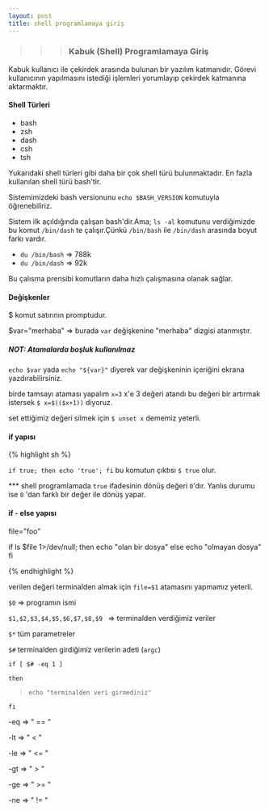 ```yaml
---
layout: post
title: shell programlamaya giriş
---
```


>>> ### Kabuk (Shell) Programlamaya Giriş

Kabuk kullanıcı ile çekirdek arasında bulunan bir yazılım katmanıdır. Görevi 
kullanıcının yapılmasını istediği işlemleri yorumlayıp çekirdek katmanına aktarmaktır.

#### Shell Türleri
* bash
* zsh
* dash
* csh
* tsh

Yukarıdaki shell türleri gibi daha bir çok shell türü bulunmaktadır. En fazla kullanılan shell türü bash'tir.


Sistemimizdeki bash versionunu `echo $BASH_VERSION` komutuyla öğrenebiliriz.

Sistem ilk açıldığında çalışan bash'dir.Ama;
`ls -al` komutunu verdiğimizde bu komut `/bin/dash` te çalışır.Çünkü `/bin/bash` ile `/bin/dash` arasında boyut farkı vardır.

* `du /bin/bash` => 788k
* `du /bin/dash` => 92k 

Bu çalısma prensibi komutların daha hızlı çalışmasına olanak sağlar.

#### Değişkenler

$ komut satırının promptudur.

$var="merhaba" => burada `var` değişkenine "merhaba" dizgisi atanmıştır.

##### NOT: Atamalarda boşluk kullanılmaz

`echo $var` yada `echo "${var}"` diyerek var değişkeninin içeriğini ekrana yazdırabilirsiniz.

birde tamsayı ataması yapalım `x=3` x'e 3 değeri atandı bu değeri bir artırmak istersek `$ x=$(($x+1))` diyoruz.

set ettiğimiz değeri silmek için `$ unset x` dememiz yeterli.

#### if yapısı

{% highlight sh %}

 `if true; then echo 'true'; fi`
bu komutun çıktısı `$ true` olur.

*** shell programlamada `true`
 ifadesinin dönüş değeri `0`'dır. Yanlıs durumu ise `0` 'dan farklı bir değer ile dönüş yapar.

#### if - else yapısı

file="foo"

if ls $file 1>/dev/null; then
	echo "olan bir dosya"
else
	echo "olmayan dosya"
fi

{% endhighlight %}

 verilen değeri terminalden almak için `file=$1` atamasını yapmamız yeterli.


` $0 ` => programın ismi

 ` $1,$2,$3,$4,$5,$6,$7,$8,$9  ` => terminalden verdiğimiz veriler

` $* ` tüm parametreler

`$#` terminalden girdiğimiz verilerin adeti (`argc`)


`if [ $# -eq 1 ] `

`then`

> `echo "terminalden veri girmediniz" `

`fi`

-eq => " == "

-lt => " < "

-le => " <= "

-gt => " > "

-ge => " >= "

-ne => " != "

